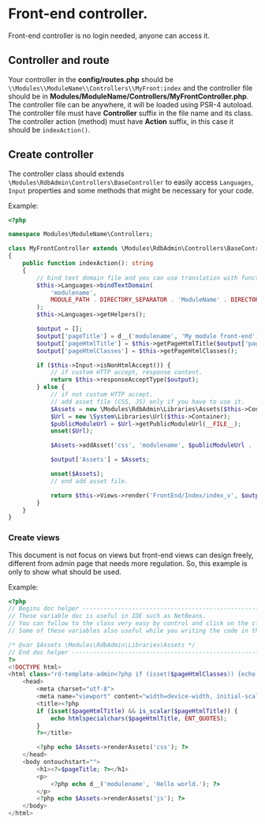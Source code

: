 # Front-end controller.
Front-end controller is no login needed, anyone can access it.  

## Controller and route
Your controller in the **config/routes.php** should be `\\Modules\\ModuleName\\Controllers\\MyFront:index`
and the controller file should be in **Modules/ModuleName/Controllers/MyFrontController.php**.<br>
The controller file can be anywhere, it will be loaded using PSR-4 autoload. 
The controller file must have **Controller** suffix in the file name and its class.<br>
The controller action (method) must have **Action** suffix, in this case it should be `indexAction()`.

## Create controller
The controller class should extends `\Modules\RdbAdmin\Controllers\BaseController` to easily access `Languages`, `Input` properties and some methods that might be necessary for your code.

Example:

```php
<?php

namespace Modules\ModuleName\Controllers;

class MyFrontController extends \Modules\RdbAdmin\Controllers\BaseController
{
    public function indexAction(): string
    {
        // bind text domain file and you can use translation with functions that work for specific domain such as `d__()`.
        $this->Languages->bindTextDomain(
            'modulename', 
            MODULE_PATH . DIRECTORY_SEPARATOR . 'ModuleName' . DIRECTORY_SEPARATOR . 'languages' . DIRECTORY_SEPARATOR . 'translations'
        );
        $this->Languages->getHelpers();

        $output = [];
        $output['pageTitle'] = d__('modulename', 'My module front-end');
        $output['pageHtmlTitle'] = $this->getPageHtmlTitle($output['pageTitle']);
        $output['pageHtmlClasses'] = $this->getPageHtmlClasses();

        if ($this->Input->isNonHtmlAccept()) {
            // if custom HTTP accept, response content.
            return $this->responseAcceptType($output);
        } else {
            // if not custom HTTP accept.
            // add asset file (CSS, JS) only if you have to use it.
            $Assets = new \Modules\RdbAdmin\Libraries\Assets($this->Container);
            $Url = new \System\Libraries\Url($this->Container);
            $publicModuleUrl = $Url->getPublicModuleUrl(__FILE__);
            unset($Url);

            $Assets->addAsset('css', 'modulename', $publicModuleUrl . '/assets/css/my-module-style.css');

            $output['Assets'] = $Assets;

            unset($Assets);
            // end add asset file.

            return $this->Views->render('FrontEnd/Index/index_v', $output);
        }
    }
}
```

### Create views
This document is not focus on views but front-end views can design freely, different from admin page that needs more regulation. So, this example is only to show what should be used.

Example:

```php
<?php
// Begins doc helper ------------------------------------------------------------------------
// These variable doc is useful in IDE such as NetBeans.
// You can follow to the class very easy by control and click on the class name in the line @var.
// Some of these variables also useful while you writing the code in the IDE, it will be show the drop down helper for you.

/* @var $Assets \Modules\RdbAdmin\Libraries\Assets */
// End doc helper ---------------------------------------------------------------------------
?>
<!DOCTYPE html>
<html class="rd-template-admin<?php if (isset($pageHtmlClasses)) {echo ' ' . $pageHtmlClasses;} ?>">
    <head>
        <meta charset="utf-8">
        <meta name="viewport" content="width=device-width, initial-scale=1">
        <title><?php
        if (isset($pageHtmlTitle) && is_scalar($pageHtmlTitle)) {
            echo htmlspecialchars($pageHtmlTitle, ENT_QUOTES);
        }
        ?></title>

        <?php echo $Assets->renderAssets('css'); ?> 
    </head>
    <body ontouchstart="">
        <h1><?=$pageTitle; ?></h1>
        <p>
            <?php echo d__('modulename', 'Hello world.'); ?>
        </p>
        <?php echo $Assets->renderAssets('js'); ?> 
    </body>
</html>
```